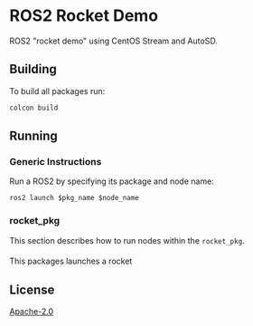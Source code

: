 # ROS2 Rocket Demo

ROS2 "rocket demo" using CentOS Stream and AutoSD.

## Building

To build all packages run:

```sh
colcon build
```

## Running

### Generic Instructions

Run a ROS2 by specifying its package and node name:

```
ros2 launch $pkg_name $node_name
```

### rocket_pkg

This section describes how to run nodes within the `rocket_pkg`.

#### 

This packages launches a rocket

## License

[Apache-2.0](./LICENSE)
